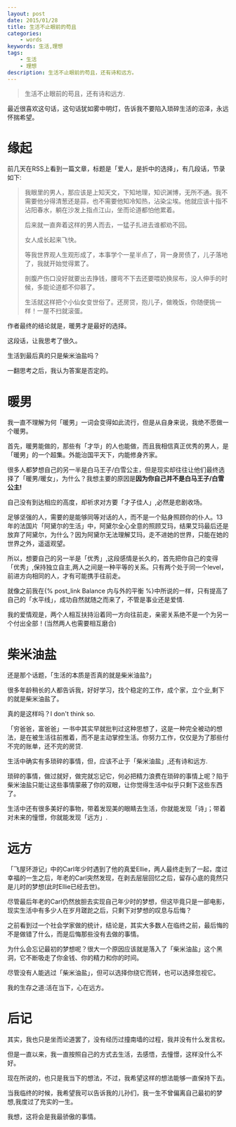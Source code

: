 ```yaml
---
layout: post
date: 2015/01/28
title: 生活不止眼前的苟且
categories: 
    - words
keywords: 生活,理想
tags: 
    - 生活
    - 理想
description: 生活不止眼前的苟且，还有诗和远方。
---
```


> 生活不止眼前的苟且，还有诗和远方.

最近很喜欢这句话，这句话犹如雾中明灯，告诉我不要陷入琐碎生活的沼泽，永远怀揣希望。

# 缘起

前几天在RSS上看到一篇文章，标题是「爱人，是折中的选择」，有几段话，节录如下:

> 我眼里的男人，那应该是上知天文，下知地理，知识渊博，无所不通。我不需要他分得清葱还是蒜，也不需要他知冷知热，沾染尘埃。他就应该十指不沾阳春水，躺在沙发上指点江山，坐而论道都怕他累着。
>
> 后来就一直奔着这样的男人而去，一猛子扎进去谁都劝不回。
>
> 女人成长起来飞快。
>
> 等我世界观人生观形成了，本事学个一星半点了，背一身房债了，儿子落地了，我就开始觉得累了。
>
> 剖腹产伤口没好就要出去挣钱，腰弯不下去还要喂奶换尿布，没人伸手的时候，多能论道都不仰慕了。
>
> 生活就这样把个小仙女变世俗了。还房贷，抱儿子，做晚饭，你随便挑一样！一屋不扫就滚蛋。

作者最终的结论就是，暖男才是最好的选择。

这段话，让我思考了很久。

生活到最后真的只是柴米油盐吗？

一翻思考之后，我认为答案是否定的。

# 暖男

我一直不理解为何「暖男」一词会变得如此流行，但是从自身来说，我绝不愿做一个暖男。

首先，暖男能做的，那些有「才华」的人也能做，而且我相信真正优秀的男人，是「暖男」的一个超集。外能治国平天下，内能修身齐家。

很多人都梦想自己的另一半是白马王子/白雪公主，但是现实却往往让他们最终选择了「暖男/暖女」，为什么？我想主要的原因是**因为你自己并不是白马王子/白雪公主!**

自己没有到达相应的高度，却祈求对方要「才子佳人」,必然是悲剧收场。

足够坚强的人，需要的是能够同等对话的人，而不是一个贴身照顾你的仆人。13年的法国片「阿黛尔的生活」中，阿黛尔全心全意的照顾艾玛，结果艾玛最后还是放弃了阿黛尔，为什么？因为阿黛尔无法理解艾玛，走不进她的世界，只能在她的世界之外，遥遥观望。

所以，想要自己的另一半是「优秀」,这段感情是长久的，首先把你自己的变得「优秀」,保持独立自主,两人之间是一种平等的关系。只有两个处于同一个level，前进方向相同的人，才有可能携手往前走。

就像之前我在{% post_link Balance 内与外的平衡 %}中所说的一样，只有提高了自己的「水平线」，成功自然就随之而来了，不管是事业还是爱情.

我的爱情观是，两个人相互扶持沿着同一方向往前走，亲密关系绝不是一个为另一个付出全部！(当然两人也需要相互磨合)

# 柴米油盐

还是那个话题，「生活的本质是否真的就是柴米油盐?」

很多年龄稍长的人都告诉我，好好学习，找个稳定的工作，成个家，立个业,剩下的就是柴米油盐了。

真的是这样吗？I don't think so.

「穷爸爸，富爸爸」一书中其实早就批判过这种思想了，这是一种完全被动的想法，是在被生活往前推着，而不是主动掌控生活。你努力工作，仅仅是为了那些付不完的账单，还不完的房贷.

生活中确实有多琐碎的事情，但，应该不止于「柴米油盐」,还有诗和远方.

琐碎的事情，做过就好，做完就忘记它，何必把精力浪费在琐碎的事情上呢？陷于柴米油盐只能让这些事情蒙蔽了你的双眼，让你觉得生活中似乎只剩下这些东西了。

生活中还有很多美好的事物，带着发现美的眼睛去生活，你就能发现「诗」；带着对未来的憧憬，你就能发现「远方」.

# 远方

「飞屋环游记」中的Carl年少时遇到了他的真爱Ellie，两人最终走到了一起，度过幸福的一生之后，年老的Carl突然发现，在剥去层层回忆之后，留存心底的竟然只是儿时的梦想(此时Ellie已经去世)。

尽管最后年老的Carl仍然放胆去实现自己年少时的梦想，但这毕竟只是一部电影，现实生活中有多少人在岁月蹉跎之后，只剩下对梦想的叹息与后悔？

之前看到过一个社会学家做的统计，结论是，其实大多数人在临终之前，最后悔的不是做错了什么，而是后悔那些没有去做的事情。

为什么会忘记最初的梦想呢？很大一个原因应该就是落入了「柴米油盐」这个黑洞，它不断吸走了你金钱、你的精力和你的时间。

尽管没有人能逃过「柴米油盐」，但可以选择你绕它而转，也可以选择忽视它。

我的生存之道:活在当下，心在远方。

# 后记

其实，我也只是坐而论道罢了，没有经历过撞南墙的过程，我并没有什么发言权。

但是一直以来，我一直按照自己的方式去生活，去感悟，去憧憬，这样没什么不好。

现在所说的，也只是我当下的想法，不过，我希望这样的想法能够一直保持下去。

当我临终的时候，我希望我可以告诉我的儿孙们，我一生不曾偏离自己最初的梦想,我度过了充实的一生。

我想，这将会是我最骄傲的事情。



